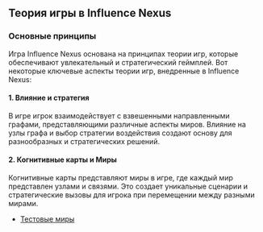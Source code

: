 ## Теория игры в Influence Nexus

### Основные принципы

Игра Influence Nexus основана на принципах теории игр, которые обеспечивают увлекательный и стратегический геймплей. Вот некоторые ключевые аспекты теории игр, внедренные в Influence Nexus:

#### 1. Влияние и стратегия

В игре игрок взаимодействует с взвешенными направленными графами, представляющими различные аспекты миров. Влияние на узлы графа и выбор стратегии воздействия создают основу для разнообразных и стратегических решений.

#### 2. Когнитивные карты и Миры

Когнитивные карты представляют миры в игре, где каждый мир представлен узлами и связями. Это создает уникальные сценарии и стратегические вызовы для игрока при перемещении между разными мирами.

- [Тестовые миры](./maps/README.md)